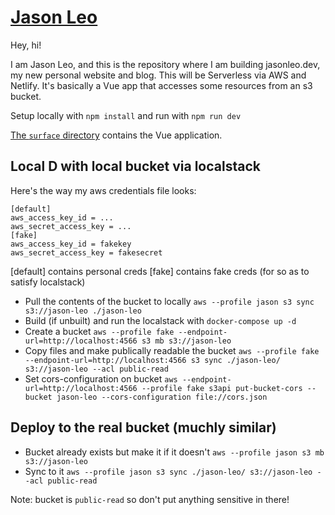 # [Jason Leo](https://www.jasonleo.dev)

Hey, hi!

I am Jason Leo, and this is the repository where I am building jasonleo.dev, my new personal website and blog. This will be Serverless via AWS and Netlify. It's basically a Vue app that accesses some resources from an s3 bucket.

Setup locally with `npm install` and run with `npm run dev`

[The `surface` directory](/surface) contains the Vue application.


## Local D with local bucket via localstack

Here's the way my aws credentials file looks:
```
[default]
aws_access_key_id = ...
aws_secret_access_key = ...
[fake]
aws_access_key_id = fakekey
aws_secret_access_key = fakesecret
```
[default] contains personal creds
[fake] contains fake creds (for so as to satisfy localstack)

- Pull the contents of the bucket to locally `aws --profile jason s3 sync s3://jason-leo ./jason-leo`
- Build (if unbuilt) and run the localstack with `docker-compose up -d`
- Create a bucket `aws --profile fake --endpoint-url=http://localhost:4566 s3 mb s3://jason-leo`
- Copy files and make publically readable the bucket `aws --profile fake --endpoint-url=http://localhost:4566 s3 sync ./jason-leo/ s3://jason-leo --acl public-read`
- Set cors-configuration on bucket `aws --endpoint-url=http://localhost:4566 --profile fake s3api put-bucket-cors --bucket jason-leo --cors-configuration file://cors.json`

## Deploy to the real bucket (muchly similar)

- Bucket already exists but make it if it doesn't `aws --profile jason s3 mb s3://jason-leo`
- Sync to it `aws --profile jason s3 sync ./jason-leo/ s3://jason-leo --acl public-read`

Note: bucket is `public-read` so don't put anything sensitive in there!
